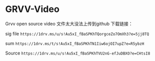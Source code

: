# GRVV-Video
Grvv open source video
文件太大没法上传到github
下载链接：

sig file ```https://1drv.ms/u/s!Au5xI_fBaSPKhTQorgceZo7OmXh3?e=5jj8TQ```

sum ```https://1drv.ms/t/s!Au5xI_fBaSPKhTN1Iiw6ojOI7upZ?e=R5ybzH```

Source ```https://1drv.ms/u/s!Au5xI_fBaSPKhTVU2nG-efJuDBXO?e=CHtsI8```
